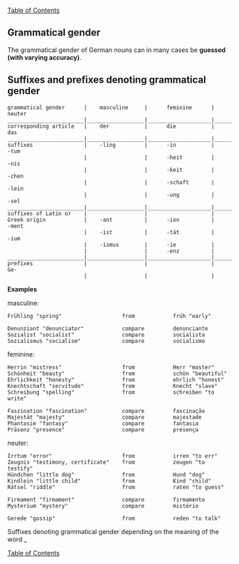 [Table of Contents](Readme.md)

Grammatical gender
-

The grammatical gender of German nouns can in many cases be **guessed (with varying accuracy)**.

Suffixes and prefixes denoting grammatical gender
-

    grammatical gender      |    masculine     |      feminine      |      neuter
    ________________________|__________________|____________________|___________________
    corresponding article   |    der           |      die           |      das
    ________________________|__________________|____________________|___________________
    suffixes                |    -ling         |      -in           |      -tum
                            |                  |      -heit         |      -nis
                            |                  |      -keit         |      -chen
                            |                  |      -schaft       |      -lein
                            |                  |      -ung          |      -sel
    ________________________|__________________|____________________|___________________
    suffixes of Latin or    |                  |                    |
    Greek origin            |    -ant          |      -ion          |      -ment
                            |    -ist          |      -tät          |      -ium
                            |    -ismus        |      -ie           |
                            |                  |      -enz          |
    ________________________|__________________|____________________|___________________
    prefixes                |                  |                    |      Ge-
                            |                  |                    |


**Examples**

masculine:

    Frühling "spring"                   from            früh "early"

    Denunziant "denunciator"            compare         denunciante
    Sozialist "socialist"               compare         socialista
    Sozialismus "socialism"             compare         socialismo

feminine:

    Herrin "mistress"                   from            Herr "master"
    Schönheit "beauty"                  from            schön "beautiful"
    Ehrlichkeit "honesty"               from            ehrlich "honest"
    Knechtschaft "servitude"            from            Knecht "slave"
    Schreibung "spelling"               from            schreiben "to write"

    Faszination "fascination"           compare         fascinação
    Majestät "majesty"                  compare         majestade
    Phantasie "fantasy"                 compare         fantasia
    Präsenz "presence"                  compare         presença

neuter:

    Irrtum "error"                      from            irren "to err"
    Zeugnis "testimony, certificate"    from            zeugen "to testify"
    Hündchen "little dog"               from            Hund "dog"
    Kindlein "little child"             from            Kind "child"
    Rätsel "riddle"                     from            raten "to guess"

    Firmament "firmament"               compare         firmamento
    Mysterium "mystery"                 compare         mistério

    Gerede "gossip"                     from            reden "to talk"


Suffixes denoting grammatical gender depending on the meaning of the word
_



[Table of Contents](Readme.md)


